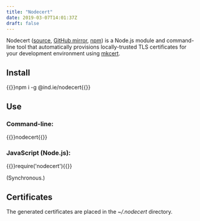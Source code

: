 ```yaml
---
title: "Nodecert"
date: 2019-03-07T14:01:37Z
draft: false
---
```


Nodecert ([source](https://source.ind.ie/hypha/tools/nodecert), [GitHub mirror](https://github.com/indie-mirror/nodecert), [npm](https://www.npmjs.com/package/@ind.ie/nodecert)) is a Node.js module and command-line tool that automatically provisions locally-trusted TLS certificates for your development environment using [mkcert](https://github.com/FiloSottile/mkcert/).

## Install

{{<highlight sh>}}npm i -g @ind.ie/nodecert{{</highlight>}}

## Use

### Command-line:

{{<highlight sh>}}nodecert{{</highlight>}}

### JavaScript (Node.js):

{{<highlight js>}}require('nodecert'){{</highlight>}}

(Synchronous.)

## Certificates

The generated certificates are placed in the _~/.nodecert_ directory.